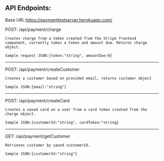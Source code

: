 ## API Endpoints:

Base URL:https://paymenttestserver.herokuapp.com/

POST: /api/payment/charge

    Creates charge from a token created from the Stripe frontend component, currently takes a token and amount due. Returns charge object.

    Sample request JSON:{token:"string", amountDue:0}

---

POST: /api/payment/createCustomer

    Creates a customer based on provided email, returns customer object

    Sample JSON:{email:"string"}

---

POST: /api/payment/createCard

    Creates a saved card on a user from a card token created from the charge object.

    Sample JSON:{customerId:"string", cardToken:"string}

---

GET: /api/payment/getCustomer

    Retrieves customer by saved customerId.

    Sample JSON:{customerId:"string"}
